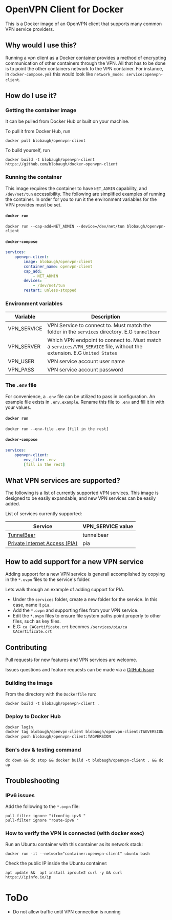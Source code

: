# OpenVPN Client for Docker

This is a Docker image of an OpenVPN client that supports many common VPN service providers. 

## Why would I use this?

Running a vpn client as a Docker container provides a method of encrypting communication of other containers through the VPN. All that has to be done is to point the other containers network to the VPN container. For instance, in `docker-compose.yml` this would look like `network_mode: service:openvpn-client`.

## How do I use it?

### Getting the container image

It can be pulled from Docker Hub or built on your machine.

To pull it from Docker Hub, run

`docker pull blobaugh/openvpn-client`

To build yourself, run

`docker build -t blobaugh/openvpn-client https://github.com/blobaugh/docker-openvpn-client` 

### Running the container

This image requires the container to have `NET_ADMIN` capability, and `/dev/net/tun` accessibility. The following are simplified examples of running the container. In order for you to run it the environment variables for the VPN provides must be set.


#### `docker run`

`docker run --cap-add=NET_ADMIN --device=/dev/net/tun blobaugh/openvpn-client`

#### `docker-compose`

```yaml
services:
	openvpn-client:
		image: blobaugh/openvpn-client
		container_name: openvpn-client
		cap_add:
			- NET_ADMIN
		devices:
			- /dev/net/tun
		restart: unless-stopped
```

### Environment variables

| Variable | Description |
| --- | --- |
| VPN_SERVICE | VPN Service to connect to. Must match the folder in the `services` directory. E.G `tunnelbear` | 
| VPN_SERVER | Which VPN endpoint to connect to. Must match a `services/VPN_SERVICE` file, without the extension. E.G `United States` |
| VPN_USER | VPN service account user name |
| VPN_PASS | VPN service account password |


### The `.env` file

For convenience, a `.env` file can be utilized to pass in configuration. An example file exists in `.env.example`. Rename this file to `.env` and fill it in with your values. 

#### `docker run`

`docker run --env-file .env [fill in the rest]`

#### `docker-compose`

```yaml
services:
	openvpn-client:
		env_file: .env 
		[fill in the rest]
```

## What VPN services are supported?

The following is a list of currently supported VPN services. This image is designed to be easily expandable, and new VPN services can be easily added. 

List of services currently supported:

| Service | VPN_SERVICE value |
| --- | --- |
| [TunnelBear](https://www.tunnelbear.com) | tunnelbear |
| [Private Internet Access (PIA)](https://www.privateinternetaccess.com) | pia |

## How to add support for a new VPN service

Adding support for a new VPN service is generall accomplished by copying in the `*.ovpn` files to the service's folder.

Lets walk through an example of adding support for PIA.

* Under the `services` folder, create a new folder for the service. In this case, name it `pia`.
* Add the `*.ovpn` and supporting files from your VPN service.
* Edit the `*.ovpn` files to ensure file system paths point properly to other files, such as key files.
* E.G: `ca CACertificate.crt` becomes `/services/pia/ca CACertificate.crt`


## Contributing

Pull requests for new features and VPN services are welcome.

Issues questions and feature requests can be made via a [GitHub Issue](https://github.com/blobaugh/docker-openvpn-client/issues)

### Building the image

From the directory with the `Dockerfile` run:

`docker build -t blobaugh/openvpn-client .`

### Deploy to Docker Hub

```bash
docker login
docker tag blobaugh/openvpn-client blobaugh/openvpn-client:TAGVERSION
docker push blobaugh/openvpn-client:TAGVERSION
```

### Ben's dev & testing command

`dc down && dc stop && docker build -t blobaugh/openvpn-client . && dc up`

## Troubleshooting

### IPv6 issues

Add the following to the `*.ovpn` file:

```
pull-filter ignore "ifconfig-ipv6 "
pull-filter ignore "route-ipv6 "
```

### How to verify the VPN is connected (with docker exec)

Run an Ubuntu container with this container as its network stack:

`docker run -it --network="container:openvpn-client" ubuntu bash`

Check the public IP inside the Ubuntu container:

`apt update &&  apt install iproute2 curl -y && curl  https://ipinfo.io/ip`

# ToDo

* Do not allow traffic until VPN connection is running

